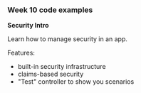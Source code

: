 ### Week 10 code examples

**Security Intro**

Learn how to manage security in an app.

Features:
- built-in security infrastructure
- claims-based security
- "Test" controller to show you scenarios
